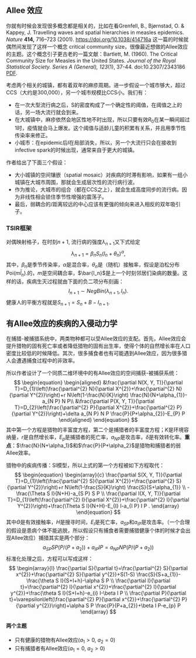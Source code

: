 ## Allee 效应



你就有时候会发现很多概念都是相关的，比如在看Grenfell, B., Bjørnstad, O. & Kappey, J. Travelling waves and spatial hierarchies in measles epidemics. *Nature* **414,** 716–723 (2001). https://doi.org/10.1038/414716a 这一篇的时候就偶然间发现了这样一个概念 critical community size，很像最近想做的Allee效应的主题。这个概念引子更古老的一篇文献：Bartlett, M. (1960). The Critical Community Size for Measles in the United States. *Journal of the Royal Statistical Society. Series A (General),* *123*(1), 37-44. doi:10.2307/2343186 [PDF](https://www.jstor.org/stable/pdf/2343186.pdf?refreqid=excelsior%3A8b718b75a5e4633091a524237af85adf). 



考虑两个相关的城镇，都有着双年的麻疹周期。进一步假设一个城市够大，超过CCS（大约是300,000），另一个城市规模比CCS小。我们有：

- 在一次大型流行病之后，S的密度构成了一个确定性的阈值，在阈值之上的话，另一场大流行就会到来。
- 在大城镇中，麻疹依然会地区性地不时出现，所以只要有效$R_0$在某一瞬间超过$1$时，疫情就会马上爆发。这个阈值与适龄儿童的积累有关系，并且用季节性传染率来修正。
- 小城市：在epidemic后$I$在局部消失，所以，另一个大流行只会在接收到infective spark的时候出现，通常来自于更大的城镇。

作者给出了下面三个假设：

- 大小城镇的空间镶嵌（spatial mosaic）对疾病的时滞有影响，如果有一组小城镇在大城市周围，那就会生成层次性的流行病行波。
- 作为推论，大城市的组合（都在CCS之上），就会生成高度同步的流行病。因为非线性相会锁住季节性增强的震荡子。
- 最后，弱耦合的/距离较远的中心应该有更强的倾向来进入相反的双年吸引子。

### TSIR框架

对偶映射格子，在时刻$n+1$, 流行病的强度$\lambda_{n+1}$又下式给定
$$
\lambda_{n+1} = \beta_n S_n (I_n + \theta_n)^\alpha,
$$
其中，$\beta_n$是季节传染率，$\alpha$是混合率，$\theta_n$是（随机）接触率，假设是泊松分布$\text{Poi}(m\bar{I}_n).$的，$m$是空间耦合率，$\bar{I_n}$是上一个时刻邻居们染病的数量。这样的话，疾病生灭过程就由下面的负二项分布刻画：
$$
I_{n+1} \sim NegBin(\lambda_{n+1},I_n).
$$
健康人的平衡方程就是$S_{n+1} = S_n +B-I_{n+1}$. 





## 有Allee效应的疾病的入侵动力学

在捕猎-被捕猎系统中，两类物种都可以受Allee效应的支配。首先，Allee效应会提升猎物的固有死亡率或者降低猎物的固有出生率，使得个体的自然增长率在人口密度比较低的时候降低。其次，很多捕食者也有可能遇到Allee效应，因为很多猎人会遭遇捕食过程中的非效率。

所以作者设计了一个同质二维环境中的有Allee效应的空间捕获-被捕获系统：
$$
\begin{equation}
\begin{aligned}
&\frac{\partial N(X, Y, T)}{\partial T}=D_{1}\left(\frac{\partial^{2} N}{\partial X^{2}}+\frac{\partial^{2} N}{\partial Y^{2}}\right)+r N\left(1-\frac{N}{K}\right) \frac{N}{N+\alpha_{1}}-a_{N P} N P\\
&\frac{\partial P(X, Y, T)}{\partial T}=D_{2}\left(\frac{\partial^{2} P}{\partial X^{2}}+\frac{\partial^{2} P}{\partial Y^{2}}\right)+\delta a_{N P} N P \frac{P}{P+\alpha_{2}}-E_{P} P
\end{aligned}
\end{equation}
$$
其中第一个方程是猎物的丰富度方程，第二个是捕猎者的丰富度方程；$K$是环境容纳量，$r$是自然增长率，$E_p$是捕猎者的死亡率，$a_{NP}$是攻击率，$\delta$是有效转化率。**重点**：$\frac{N}{N+\alpha_1}$和$\frac{P}{P+\alpha_2}$是猎物和捕猎者的弱Allee效率。

猎物中的疾病传播：SI模型，所以上式的第一个方程被如下方程取代：
$$
\begin{equation}
\begin{array}{c}
\frac{\partial S(X, Y, T)}{\partial T}=D_{1}\left(\frac{\partial^{2} S}{\partial X^{2}}+\frac{\partial^{2} S}{\partial Y^{2}}\right)+r N\left(1-\frac{S}{K}\right) \frac{S}{S+\alpha_{1}} \\
-\frac{\Theta S I}{N+H}-a_{S P} S P \\
\frac{\partial I(X, Y, T)}{\partial T}=D_{1}\left(\frac{\partial^{2} I}{\partial X^{2}}+\frac{\partial^{2} I}{\partial Y^{2}}\right)+\frac{\Theta S I}{N+H}-E_{I} I-a_{I P} I P .
\end{array}
\end{equation}
$$
其中$\Theta$是有效接触率，$H$是搜寻时间，$E_I$是死亡率，$a_{SP}$和$a_{IP}$是攻击率。（一个合理的假设是患病个体不能逃脱，所以假设只有捕食者需要捕猎健康个体的时候才会出现Allee效应）捕猎其实是两个部分：
$$
a_{S P} S P\left(P /\left(P+a_{2}\right)\right)+a_{I P} I P=a_{N P} N P\left(P /\left(P+a_{2}\right)\right)
$$
标准化处理之后，方程可以写成这样：
$$
\begin{array}{l}
\frac{\partial S}{\partial t}=\frac{\partial^{2} S}{\partial x^{2}}+\frac{\partial^{2} S}{\partial y^{2}}+S(1-S) \frac{S}{S+a_{1}}-\frac{\theta S I}{S+I+h}-\alpha S P \\
\frac{\partial I}{\partial t}=\frac{\partial^{2} I}{\partial x^{2}}+\frac{\partial^{2} I}{\partial y^{2}}+\frac{\theta S I}{S+I+h}-e_{i} I-\beta I P \\
\frac{\partial P}{\partial t}=\varepsilon\left(\frac{\partial^{2} P}{\partial x^{2}}+\frac{\partial^{2} P}{\partial y^{2}}\right)+\alpha S P \frac{P}{P+a_{2}}+\beta I P-e_{p} P
\end{array}
$$

#### 两个主题

- 只有健康的猎物有Allee效应($a_1>0$, $a_2=0$)
- 只有捕猎者有Allee效应($a_1=0$, $a_2>0$)